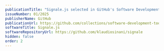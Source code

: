 ```yaml
---
publicationTitle: "Signale.js selected in GitHub's Software Development Tools Collection"
issueNumber: 01/2025
publisherName: GitHub
publicationUrl: https://github.com/collections/software-development-tools
softwareTitle: Signale.js
softwareRepositoryUrl: https://github.com/klaudiosinani/signale
hidden: false
order: 2
---
```

